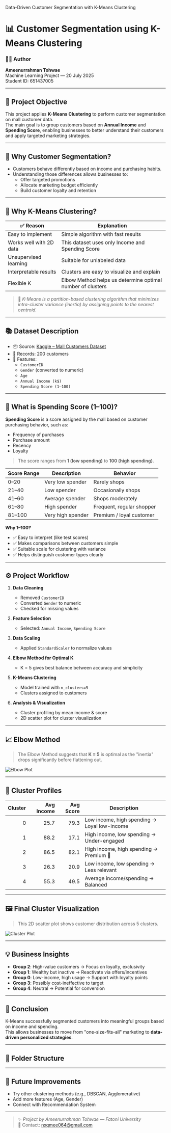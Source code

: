 Data-Driven Customer Segmentation with K-Means Clustering
# 📊 Customer Segmentation using K-Means Clustering

### 👨‍💻 Author  
**Ameenurrahman Tohwae**  
Machine Learning Project — 20 July 2025  
Student ID: 651437005

---

## 📝 Project Objective

This project applies **K-Means Clustering** to perform customer segmentation on mall customer data.  
The main goal is to group customers based on **Annual Income** and **Spending Score**, enabling businesses to better understand their customers and apply targeted marketing strategies.

---

## 🎯 Why Customer Segmentation?

- Customers behave differently based on income and purchasing habits.
- Understanding those differences allows businesses to:
  - Offer targeted promotions
  - Allocate marketing budget efficiently
  - Build customer loyalty and retention

---

## 🤖 Why K-Means Clustering?

| ✅ Reason | Explanation |
|----------|-------------|
| Easy to implement | Simple algorithm with fast results |
| Works well with 2D data | This dataset uses only Income and Spending Score |
| Unsupervised learning | Suitable for unlabeled data |
| Interpretable results | Clusters are easy to visualize and explain |
| Flexible K | Elbow Method helps us determine optimal number of clusters |

> 📘 *K-Means is a partition-based clustering algorithm that minimizes intra-cluster variance (inertia) by assigning points to the nearest centroid.*

---

## 📚 Dataset Description

- 📦 Source: [Kaggle – Mall Customers Dataset](https://www.kaggle.com/vjchoudhary7/customer-segmentation-tutorial)
- 🧾 Records: 200 customers
- 🧮 Features:
  - `CustomerID`
  - `Gender` (converted to numeric)
  - `Age`
  - `Annual Income (k$)`
  - `Spending Score (1–100)`

---

## 🧠 What is Spending Score (1–100)?

**Spending Score** is a score assigned by the mall based on customer purchasing behavior, such as:
- Frequency of purchases
- Purchase amount
- Recency
- Loyalty

> The score ranges from **1 (low spending)** to **100 (high spending)**.

| Score Range | Description        | Behavior                |
|-------------|--------------------|--------------------------|
| 0–20        | Very low spender   | Rarely shops             |
| 21–40       | Low spender        | Occasionally shops       |
| 41–60       | Average spender    | Shops moderately         |
| 61–80       | High spender       | Frequent, regular shopper |
| 81–100      | Very high spender  | Premium / loyal customer |

**Why 1–100?**
- ✅ Easy to interpret (like test scores)
- ✅ Makes comparisons between customers simple
- ✅ Suitable scale for clustering with variance
- ✅ Helps distinguish customer types clearly

---

## ⚙️ Project Workflow

1. **Data Cleaning**
   - Removed `CustomerID`
   - Converted `Gender` to numeric
   - Checked for missing values

2. **Feature Selection**
   - Selected: `Annual Income`, `Spending Score`

3. **Data Scaling**
   - Applied `StandardScaler` to normalize values

4. **Elbow Method for Optimal K**
   - K = 5 gives best balance between accuracy and simplicity

5. **K-Means Clustering**
   - Model trained with `n_clusters=5`
   - Clusters assigned to customers

6. **Analysis & Visualization**
   - Cluster profiling by mean income & score
   - 2D scatter plot for cluster visualization

---

## 📈 Elbow Method

> The Elbow Method suggests that **K = 5** is optimal as the "inertia" drops significantly before flattening out.

![Elbow Plot](./images/elbow.png)

---

## 🧩 Cluster Profiles

| Cluster | Avg Income | Avg Score | Description                |
|--------:|-----------:|-----------:|----------------------------|
| 0       | 25.7       | 79.3       | Low income, high spending → Loyal low-income |
| 1       | 88.2       | 17.1       | High income, low spending → Under-engaged |
| 2       | 86.5       | 82.1       | High income, high spending → Premium 💎 |
| 3       | 26.3       | 20.9       | Low income, low spending → Less relevant |
| 4       | 55.3       | 49.5       | Average income/spending → Balanced |

---

## 🖼️ Final Cluster Visualization

> This 2D scatter plot shows customer distribution across 5 clusters.

![Cluster Plot](./images/cluster_plot.png)

---

## 💡 Business Insights

- **Group 2**: High-value customers → Focus on loyalty, exclusivity
- **Group 1**: Wealthy but inactive → Reactivate via offers/incentives
- **Group 0**: Low-income, high usage → Support with loyalty points
- **Group 3**: Possibly cost-ineffective to target
- **Group 4**: Neutral → Potential for conversion

---

## 🧾 Conclusion

K-Means successfully segmented customers into meaningful groups based on income and spending.  
This allows businesses to move from "one-size-fits-all" marketing to **data-driven personalized strategies**.

---

## 📁 Folder Structure

---

## 📌 Future Improvements

- Try other clustering methods (e.g., DBSCAN, Agglomerative)
- Add more features (Age, Gender)
- Connect with Recommendation System

---

> ✨ *Project by Ameenurrahman Tohwae — Fatoni University*  
> 🔗 Contact: nxqmee064@gmail.com
